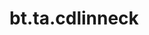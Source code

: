 <div itemscope itemtype="http://developers.google.com/ReferenceObject">
<meta itemprop="name" content="bt.ta.cdlinneck" />
<meta itemprop="path" content="Stable" />
</div>

# bt.ta.cdlinneck

<!-- Insert buttons and diff -->

<table class="tfo-notebook-buttons tfo-api nocontent" align="left">

</table>





<pre class="devsite-click-to-copy prettyprint lang-py tfo-signature-link">
<code>bt.ta.cdlinneck(
    *args, **kwargs
) -> np.array
</code></pre>



<!-- Placeholder for "Used in" -->
